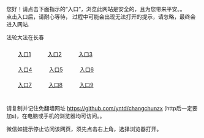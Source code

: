 您好！请点击下面指示的“入口”，浏览此网站是安全的，且为您带来平安。。 <br/>
点击入口后，请耐心等待， 过程中可能会出现无法打开的提示，请忽略，最终会进入网站. </br>

法轮大法在长春<br/>
<div style="padding:10px"><a style="margin:20px" target="_blank" href="https://d3d0yijxnfyobe.cloudfront.net/2Qpsp?ewndegc" id="ccLink1" rel="nofollow">入口1</a> <a target="_blank" style="margin:20px" href="https://d2dtzrphp0unsf.cloudfront.net/2Qpsp?kxsqogz" id="ccLink2" rel="nofollow">入口2</a> <a style="margin:20px" target="_blank" href="https://d21v8izthgjfm5.cloudfront.net/2Qpsp?sbdlmaqh" id="ccLink3" rel="nofollow">入口3</a></div>

<div style="padding:10px" ><a style="margin:20px" target="_blank" href="https://d3d0yijxnfyobe.cloudfront.net/2Qpsp?ewndegc" id="ccLink4" rel="nofollow">入口4</a> <a style="margin:20px" href="https://d2dtzrphp0unsf.cloudfront.net/2Qpsp?kxsqogz" target="_blank" id="ccLink5" rel="nofollow">入口5</a> <a style="margin:20px" href="https://d21v8izthgjfm5.cloudfront.net/2Qpsp?sbdlmaqh" target="_blank" id="ccLink6" rel="nofollow">入口6</a></div>

<div style="padding:10px"><a style="margin:20px" target="_blank" href="https://d3d0yijxnfyobe.cloudfront.net/2Qpsp?ewndegc" id="ccLink7" rel="nofollow">入口7</a> <a style="margin:20px" href="https://d2dtzrphp0unsf.cloudfront.net/2Qpsp?kxsqogz" target="_blank" id="ccLink8" rel="nofollow">入口8</a> <a style="margin:20px" target="_blank" href="https://d21v8izthgjfm5.cloudfront.net/2Qpsp?sbdlmaqh" id="ccLink9" rel="nofollow">入口9</a></div>

<br/>



请复制并记住免翻墙网址 https://github.com/yntd/changchunzx (http后一定要加s)，在电脑或手机的浏览器均可访问。。<br/>

微信如提示停止访问该网页，须先点击右上角，选择浏览器打开。
